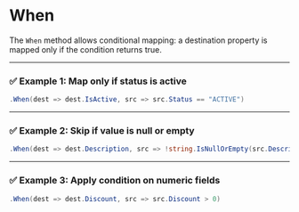 # When

The `When` method allows conditional mapping: a destination property is mapped only if the condition returns true.

---

### ✅ Example 1: Map only if status is active

```csharp
.When(dest => dest.IsActive, src => src.Status == "ACTIVE")
```

---

### ✅ Example 2: Skip if value is null or empty

```csharp
.When(dest => dest.Description, src => !string.IsNullOrEmpty(src.Description))
```

---

### ✅ Example 3: Apply condition on numeric fields

```csharp
.When(dest => dest.Discount, src => src.Discount > 0)
```
